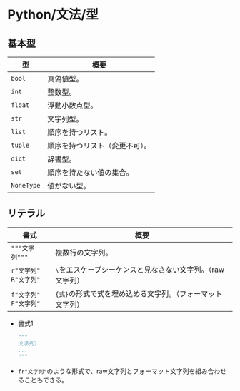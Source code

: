 # Python/文法/型

## 基本型

| 型         | 概要                           |
| ---------- | ------------------------------ |
| `bool`     | 真偽値型。                     |
| `int`      | 整数型。                       |
| `float`    | 浮動小数点型。                 |
| `str`      | 文字列型。                     |
| `list`     | 順序を持つリスト。             |
| `tuple`    | 順序を持つリスト（変更不可）。 |
| `dict`     | 辞書型。                       |
| `set`      | 順序を持たない値の集合。       |
| `NoneType` | 値がない型。                   |

## リテラル

| 書式                         | 概要                                                       |
| ---------------------------- | ---------------------------------------------------------- |
| `"""文字列"""`               | 複数行の文字列。                                           |
| `r"文字列"`<br />`R"文字列"` | `\`をエスケープシーケンスと見なさない文字列。（raw文字列） |
| `f"文字列"`<br />`F"文字列"` | `{式}`の形式で式を埋め込める文字列。（フォーマット文字列） |

- 書式1

  ```python
  """
  文字列1
  ...
  """
  ```

- `fr"文字列"`のような形式で、raw文字列とフォーマット文字列を組み合わせることもできる。
